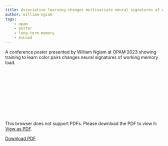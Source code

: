 ```yaml
---
title: Associative learning changes multivariate neural signatures of working memory load
author: william-ngiam
tags:
    - opam
    - poster
    - long-term memory
    - mvLoad
---
```


A conference poster presented by William Ngiam at OPAM 2023 showing training to learn color pairs changes neural signatures of working memory load.

<object data="https://palm-lab.github.io/images/posters/OPAM2023.pdf" type="application/pdf" width="100%" height="100%">
    <embed src="https://palm-lab.github.io/images/posters/OPAM2023.pdf">
        <p>This browser does not support PDFs. Please download the PDF to view it: <a href="https://palm-lab.github.io/images/posters/OPAM2023.pdf">View as PDF</a>.</p>
    </embed>
</object>
<u><a href="https://palm-lab.github.io/images/posters/OPAM2023.pdf">Download PDF</a></u><br>